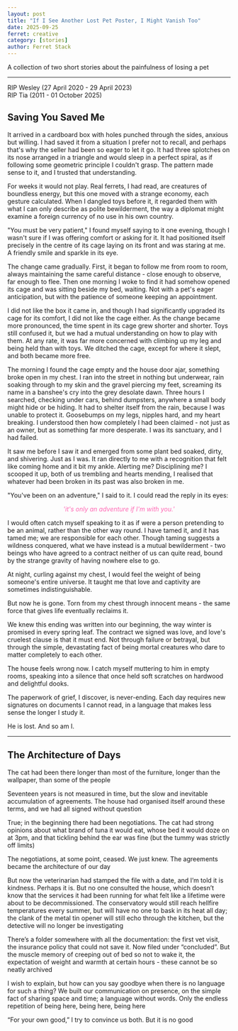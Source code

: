 ```yaml
---
layout: post
title: "If I See Another Lost Pet Poster, I Might Vanish Too"
date: 2025-09-25
ferret: creative
category: [stories]
author: Ferret Stack
---
```

A collection of two short stories about the painfulness of losing a pet

---
RIP Wesley (27 April 2020 - 29 April 2023)<br>
RIP Tia (2011 - 01 October 2025)

## Saving You Saved Me
It arrived in a cardboard box with holes punched through the sides, anxious but willing. I had saved it from a situation I prefer not to recall, and perhaps that's why the seller had been so eager to let it go. It had three splotches on its nose arranged in a triangle and would sleep in a perfect spiral, as if following some geometric principle I couldn't grasp. The pattern made sense to it, and I trusted that understanding.

For weeks it would not play. Real ferrets, I had read, are creatures of boundless energy, but this one moved with a strange economy, each gesture calculated. When I dangled toys before it, it regarded them with what I can only describe as polite bewilderment, the way a diplomat might examine a foreign currency of no use in his own country.

"You must be very patient," I found myself saying to it one evening, though I wasn't sure if I was offering comfort or asking for it. It had positioned itself precisely in the centre of its cage laying on its front and was staring at me. A friendly smile and sparkle in its eye.

The change came gradually. First, it began to follow me from room to room, always maintaining the same careful distance - close enough to observe, far enough to flee. Then one morning I woke to find it had somehow opened its cage and was sitting beside my bed, waiting. Not with a pet's eager anticipation, but with the patience of someone keeping an appointment.

I did not like the box it came in, and though I had significantly upgraded its cage for its comfort, I did not like the cage either. As the change became more pronounced, the time spent in its cage grew shorter and shorter. Toys still confused it, but we had a mutual understanding on how to play with them. At any rate, it was far more concerned with climbing up my leg and being held than with toys. We ditched the cage, except for where it slept, and both became more free.

The morning I found the cage empty and the house door ajar, something broke open in my chest. I ran into the street in nothing but underwear, rain soaking through to my skin and the gravel piercing my feet, screaming its name in a banshee's cry into the grey desolate dawn. Three hours I searched, checking under cars, behind dumpsters, anywhere a small body might hide or be hiding. It had to shelter itself from the rain, because I was unable to protect it. Goosebumps on my legs, nipples hard, and my heart breaking. I understood then how completely I had been claimed - not just as an owner, but as something far more desperate. I was its sanctuary, and I had failed.

It saw me before I saw it and emerged from some plant bed soaked, dirty, and shivering. Just as I was. It ran directly to me with a recognition that felt like coming home and it bit my ankle. Alerting me? Disciplining me? I scooped it up, both of us trembling and hearts mending, I realised that whatever had been broken in its past was also broken in me. 

"You've been on an adventure," I said to it. I could read the reply in its eyes:

<p style="text-align: center;"><em style="color:#ff69b4;">'it's only an adventure if I'm with you.'</em></p>

I would often catch myself speaking to it as if were a person pretending to be an animal, rather than the other way round. I have tamed it, and it has tamed me; we are responsible for each other. Though taming suggests a wildness conquered, what we have instead is a mutual bewilderment - two beings who have agreed to a contract neither of us can quite read, bound by the strange gravity of having nowhere else to go.

At night, curling against my chest, I would feel the weight of being someone's entire universe. It taught me that love and captivity are sometimes indistinguishable.

But now he is gone. Torn from my chest through innocent means - the same force that gives life eventually reclaims it. 

We knew this ending was written into our beginning, the way winter is promised in every spring leaf. The contract we signed was love, and love's cruelest clause is that it must end. Not through failure or betrayal, but through the simple, devastating fact of being mortal creatures who dare to matter completely to each other.

The house feels wrong now. I catch myself muttering to him in empty rooms, speaking into a silence that once held soft scratches on hardwood and delightful dooks. 

The paperwork of grief, I discover, is never-ending. Each day requires new signatures on documents I cannot read, in a language that makes less sense the longer I study it.

He is lost. And so am I.

---
## The Architecture of Days
The cat had been there longer than most of the furniture, longer than the wallpaper, than some of the people

Seventeen years is not measured in time, but the slow and inevitable accumulation of agreements. The house had organised itself around these terms, and we had all signed without question

True; in the beginning there had been negotiations. The cat had strong opinions about what brand of tuna it would eat, whose bed it would doze on at 3pm, and that tickling behind the ear was fine (but the tummy was strictly off limits)

The negotiations, at some point, ceased. We just knew. The agreements became the architecture of our day

But now the veterinarian had stamped the file with a date, and I’m told it is kindness. Perhaps it is. But no one consulted the house, which doesn’t know that the services it had been running for what felt like a lifetime were about to be decommissioned. The conservatory would still reach hellfire temperatures every summer, but will have no one to bask in its heat all day; the clank of the metal tin opener will still echo through the kitchen, but the detective will no longer be investigating

There’s a folder somewhere with all the documentation: the first vet visit, the insurance policy that could not save it. Now filed under “concluded”. But the muscle memory of creeping out of bed so not to wake it, the expectation of weight and warmth at certain hours - these cannot be so neatly archived 

I wish to explain, but how can you say goodbye when there is no language for such a thing? We built our communication on presence, on the simple fact of sharing space and time; a language without words. Only the endless repetition of being here, being here, being here

“For your own good,” I try to convince us both. But it is no good
